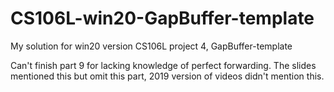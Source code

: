 # CS106L-win20-GapBuffer-template
My solution for win20 version CS106L project 4, GapBuffer-template

Can't finish part 9 for lacking knowledge of perfect forwarding. 
The slides mentioned this but omit this part, 2019 version of videos 
didn't mention this.
